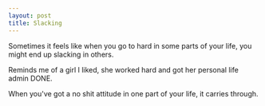 ```yaml
---
layout: post
title: Slacking
---
```


Sometimes it feels like when you go to hard in some parts of your life, you might end up slacking in others.

Reminds me of a girl I liked, she worked hard and got her personal life admin DONE.

When you've got a no shit attitude in one part of your life, it carries through.
